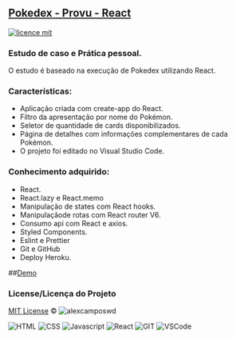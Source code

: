 ## <a href="#">Pokedex - Provu - React</a>
[![licence mit](https://img.shields.io/badge/licence-MIT-blue.svg)](https://github.com/alexcamposwd/pokedex_react/blob/main/LICENSE) 

### Estudo de caso e Prática pessoal.

O estudo é baseado na execução de Pokedex utilizando React.

### Características:

- Aplicação criada com create-app do React.
- Filtro da apresentação por nome do Pokémon.
- Seletor de quantidade de cards disponibilizados.
- Página de detalhes com informações complementares de cada Pokémon.
- O projeto foi editado no Visual Studio Code.

### Conhecimento adquirido:

- React.
- React.lazy e React.memo
- Manipulação de states com React hooks.
- Manipulaçãode rotas com React router V6.
- Consumo api com React e axios.
- Styled Components.
- Eslint e Prettier
- Git e GitHub
- Deploy Heroku.

##[Demo](https://pokedex-react-wd.netlify.app/)

### License/Licença do Projeto
[MIT License](./LICENSE) © ![alexcamposwd](https://img.shields.io/badge/-alexcamposwd-blue?&style=flat)


![HTML]( https://img.shields.io/badge/HTML5-E34F26?style=for-the-badge&logo=html5&logoColor=white )
![CSS](https://img.shields.io/badge/CSS3-1572B6?style=for-the-badge&logo=css3&logoColor=white )
![Javascript]( https://img.shields.io/badge/JavaScript-F7DF1E?style=for-the-badge&logo=javascript&logoColor=black) 
![React]( https://img.shields.io/badge/React-20232A?style=for-the-badge&logo=react&logoColor=61DAFB) 
![GIT]( https://img.shields.io/badge/Git-F05032?style=for-the-badge&logo=git&logoColor=white) 
![VSCode]( https://img.shields.io/badge/Visual_Studio_Code-0078D4?style=for-the-badge&logo=visual%20studio%20code&logoColor=white) 
